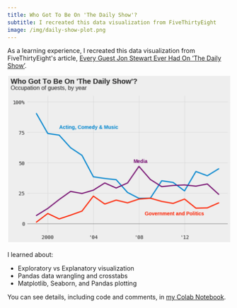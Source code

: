 ```yaml
---
title: Who Got To Be On 'The Daily Show'?
subtitle: I recreated this data visualization from FiveThirtyEight
image: /img/daily-show-plot.png
---
```


As a learning experience, I recreated this data visualization from FiveThirtyEight's article, [Every Guest Jon Stewart Ever Had On ‘The Daily Show’](https://fivethirtyeight.com/features/every-guest-jon-stewart-ever-had-on-the-daily-show/).

![](/img/daily-show-plot.png)

I learned about:
- Exploratory vs Explanatory visualization
- Pandas data wrangling and crosstabs
- Matplotlib, Seaborn, and Pandas plotting

You can see details, including code and comments, in [my Colab Notebook](https://drive.google.com/file/d/1LYq3H6SjJ6iJhA65FbH-y-lQXDaT_6Bi/view?usp=sharing).
